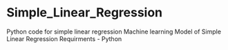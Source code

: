 # Simple_Linear_Regression
Python code for simple linear regression
Machine learning Model of Simple Linear Regression
Requirments - Python 
